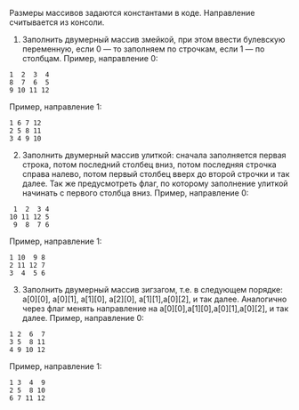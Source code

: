Размеры массивов задаются константами в коде. Направление считывается из консоли.

1) Заполнить двумерный массив змейкой, при этом ввести булевскую переменную, если 0 — то заполняем по строчкам, если 1 — по столбцам.
Пример, направление 0:
```
1  2  3  4
8  7  6  5
9 10 11 12
```
Пример, направление 1:
```
1 6 7 12
2 5 8 11
3 4 9 10
```

2) Заполнить двумерный массив улиткой: сначала заполняется первая строка, потом последний столбец вниз, потом последняя строчка справа налево, потом первый столбец вверх до второй строчки и так далее. Так же предусмотреть флаг, по которому заполнение улиткой начинать с первого столбца вниз.
Пример, направление 0:
```
 1  2  3 4
10 11 12 5
 9  8  7 6
```
Пример, направление 1:
```
1 10  9 8
2 11 12 7
3  4  5 6
```

3) Заполнить двумерный массив зигзагом, т.е. в следующем порядке: a[0][0], a[0][1], a[1][0], a[2][0], a[1][1],a[0][2], и так далее.
Аналогично через флаг менять направление на a[0][0],a[1][0],a[0][1],a[0][2], и так далее.
Пример, направление 0:
```
1 2  6  7
3 5  8 11
4 9 10 12
```
Пример, направление 1:
```
1 3  4  9
2 5  8 10
6 7 11 12
```